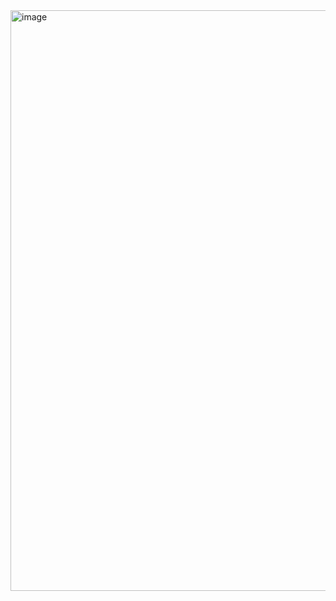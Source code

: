 
<img width="1594" height="929" alt="image" src="https://github.com/user-attachments/assets/8aaafb58-03aa-4723-b303-fe3a24dcf658" />

